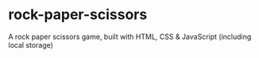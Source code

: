 # rock-paper-scissors
A rock paper scissors game, built with HTML, CSS &amp; JavaScript (including local storage)
